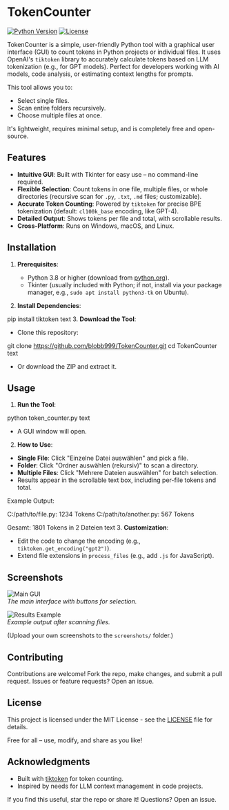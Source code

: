 # TokenCounter

[![Python Version](https://img.shields.io/badge/python-3.8%2B-blue.svg)](https://www.python.org/downloads/)
[![License](https://img.shields.io/badge/license-MIT-green.svg)](https://opensource.org/licenses/MIT)

TokenCounter is a simple, user-friendly Python tool with a graphical user interface (GUI) to count tokens in Python projects or individual files. It uses OpenAI's `tiktoken` library to accurately calculate tokens based on LLM tokenization (e.g., for GPT models). Perfect for developers working with AI models, code analysis, or estimating context lengths for prompts.

This tool allows you to:
- Select single files.
- Scan entire folders recursively.
- Choose multiple files at once.

It's lightweight, requires minimal setup, and is completely free and open-source.

## Features

- **Intuitive GUI**: Built with Tkinter for easy use – no command-line required.
- **Flexible Selection**: Count tokens in one file, multiple files, or whole directories (recursive scan for `.py`, `.txt`, `.md` files; customizable).
- **Accurate Token Counting**: Powered by `tiktoken` for precise BPE tokenization (default: `cl100k_base` encoding, like GPT-4).
- **Detailed Output**: Shows tokens per file and total, with scrollable results.
- **Cross-Platform**: Runs on Windows, macOS, and Linux.

## Installation

1. **Prerequisites**:
   - Python 3.8 or higher (download from [python.org](https://www.python.org/downloads/)).
   - Tkinter (usually included with Python; if not, install via your package manager, e.g., `sudo apt install python3-tk` on Ubuntu).

2. **Install Dependencies**:

pip install tiktoken
text
3. **Download the Tool**:
- Clone this repository:

git clone https://github.com/blobb999/TokenCounter.git
cd TokenCounter
text
- Or download the ZIP and extract it.

## Usage

1. **Run the Tool**:

python token_counter.py
text
- A GUI window will open.

2. **How to Use**:
- **Single File**: Click "Einzelne Datei auswählen" and pick a file.
- **Folder**: Click "Ordner auswählen (rekursiv)" to scan a directory.
- **Multiple Files**: Click "Mehrere Dateien auswählen" for batch selection.
- Results appear in the scrollable text box, including per-file tokens and total.

Example Output:

C:/path/to/file.py: 1234 Tokens
C:/path/to/another.py: 567 Tokens

Gesamt: 1801 Tokens in 2 Dateien
text
3. **Customization**:
   - Edit the code to change the encoding (e.g., `tiktoken.get_encoding("gpt2")`).
   - Extend file extensions in `process_files` (e.g., add `.js` for JavaScript).

## Screenshots

![Main GUI](screenshots/main_gui.png)  
*The main interface with buttons for selection.*

![Results Example](screenshots/results.png)  
*Example output after scanning files.*

(Upload your own screenshots to the `screenshots/` folder.)

## Contributing

Contributions are welcome! Fork the repo, make changes, and submit a pull request. Issues or feature requests? Open an issue.

## License

This project is licensed under the MIT License - see the [LICENSE](LICENSE) file for details.

Free for all – use, modify, and share as you like!

## Acknowledgments

- Built with [tiktoken](https://github.com/openai/tiktoken) for token counting.
- Inspired by needs for LLM context management in code projects.

If you find this useful, star the repo or share it! Questions? Open an issue.